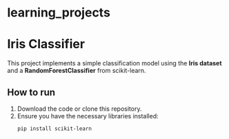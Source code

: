 # learning_projects

# Iris Classifier

This project implements a simple classification model using the **Iris dataset** and a **RandomForestClassifier** from scikit-learn.

## How to run

1. Download the code or clone this repository.
2. Ensure you have the necessary libraries installed:
   ```bash
   pip install scikit-learn
